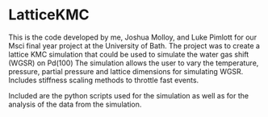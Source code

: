 # LatticeKMC
This is the code developed by me, Joshua Molloy, and Luke Pimlott for our Msci final year project at the University of Bath.
The project was to create a lattice KMC simulation that could be used to simulate the water gas shift (WGSR) on Pd(100)
The simulation allows the user to vary the temperature, pressure, partial pressure and lattice dimensions for simulating WGSR.
Includes stiffness scaling methods to throttle fast events. 

Included are the python scripts used for the simulation as well as for the analysis of the data from the simulation. 
